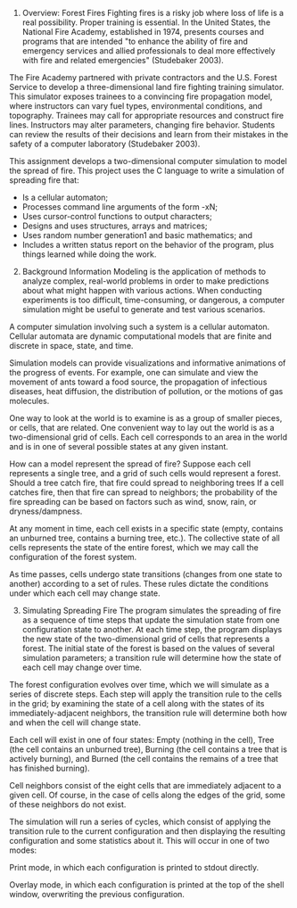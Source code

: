 1. Overview: Forest Fires
Fighting fires is a risky job where loss of life is a real possibility. Proper training is essential. In the United States, the National Fire Academy, established in 1974, presents courses and programs that are intended "to enhance the ability of fire and emergency services and allied professionals to deal more effectively with fire and related emergencies" (Studebaker 2003).

The Fire Academy partnered with private contractors and the U.S. Forest Service to develop a three-dimensional land fire fighting training simulator. This simulator exposes trainees to a convincing fire propagation model, where instructors can vary fuel types, environmental conditions, and topography. Trainees may call for appropriate resources and construct fire lines. Instructors may alter parameters, changing fire behavior. Students can review the results of their decisions and learn from their mistakes in the safety of a computer laboratory (Studebaker 2003).

This assignment develops a two-dimensional computer simulation to model the spread of fire.
This project uses the C language to write a simulation of spreading fire that:
- Is a cellular automaton;
- Processes command line arguments of the form -xN;
- Uses cursor-control functions to output characters;
- Designs and uses structures, arrays and matrices;
- Uses random number generation1 and basic mathematics; and
- Includes a written status report on the behavior of the program, plus things learned while doing the work.

2. Background Information
   Modeling is the application of methods to analyze complex, real-world problems in order to make predictions about what might happen with various actions. When conducting experiments is too difficult, time-consuming, or dangerous, a computer simulation might be useful to generate and test various scenarios.

A computer simulation involving such a system is a cellular automaton. Cellular automata are dynamic computational models that are finite and discrete in space, state, and time.

Simulation models can provide visualizations and informative animations of the progress of events. For example, one can simulate and view the movement of ants toward a food source, the propagation of infectious diseases, heat diffusion, the distribution of pollution, or the motions of gas molecules.

One way to look at the world is to examine is as a group of smaller pieces, or cells, that are related. One convenient way to lay out the world is as a two-dimensional grid of cells. Each cell corresponds to an area in the world and is in one of several possible states at any given instant.

How can a model represent the spread of fire? Suppose each cell represents a single tree, and a grid of such cells would represent a forest. Should a tree catch fire, that fire could spread to neighboring trees If a cell catches fire, then that fire can spread to neighbors; the probability of the fire spreading can be based on factors such as wind, snow, rain, or dryness/dampness.

At any moment in time, each cell exists in a specific state (empty, contains an unburned tree, contains a burning tree, etc.). The collective state of all cells represents the state of the entire forest, which we may call the configuration of the forest system.

As time passes, cells undergo state transitions (changes from one state to another) according to a set of rules. These rules dictate the conditions under which each cell may change state.

3. Simulating Spreading Fire
   The program simulates the spreading of fire as a sequence of time steps that update the simulation state from one configuration state to another. At each time step, the program displays the new state of the two-dimensional grid of cells that represents a forest. The initial state of the forest is based on the values of several simulation parameters; a transition rule will determine how the state of each cell may change over time.

The forest configuration evolves over time, which we will simulate as a series of discrete steps. Each step will apply the transition rule to the cells in the grid; by examining the state of a cell along with the states of its immediately-adjacent neighbors, the transition rule will determine both how and when the cell will change state.

Each cell will exist in one of four states: Empty (nothing in the cell), Tree (the cell contains an unburned tree), Burning (the cell contains a tree that is actively burning), and Burned (the cell contains the remains of a tree that has finished burning).

Cell neighbors consist of the eight cells that are immediately adjacent to a given cell. Of course, in the case of cells along the edges of the grid, some of these neighbors do not exist.

The simulation will run a series of cycles, which consist of applying the transition rule to the current configuration and then displaying the resulting configuration and some statistics about it. This will occur in one of two modes:

Print mode, in which each configuration is printed to stdout directly.

Overlay mode, in which each configuration is printed at the top of the shell window, overwriting the previous configuration.











